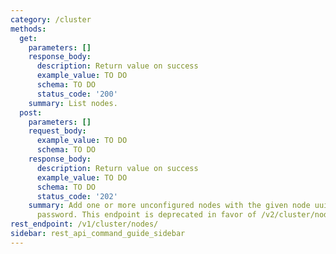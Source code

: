 ```yaml
---
category: /cluster
methods:
  get:
    parameters: []
    response_body:
      description: Return value on success
      example_value: TO DO
      schema: TO DO
      status_code: '200'
    summary: List nodes.
  post:
    parameters: []
    request_body:
      example_value: TO DO
      schema: TO DO
    response_body:
      description: Return value on success
      example_value: TO DO
      schema: TO DO
      status_code: '202'
    summary: Add one or more unconfigured nodes with the given node uuids and admin
      password. This endpoint is deprecated in favor of /v2/cluster/nodes.
rest_endpoint: /v1/cluster/nodes/
sidebar: rest_api_command_guide_sidebar
---
```

